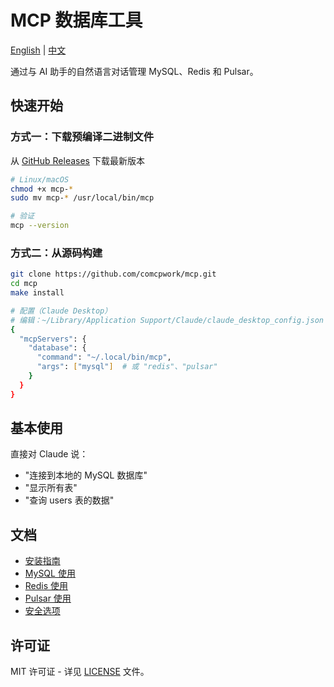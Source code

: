 # MCP 数据库工具

[English](README.md) | [中文](README_CN.md)

通过与 AI 助手的自然语言对话管理 MySQL、Redis 和 Pulsar。

## 快速开始

### 方式一：下载预编译二进制文件

从 [GitHub Releases](https://github.com/comcpwork/mcp/releases) 下载最新版本

```bash
# Linux/macOS
chmod +x mcp-*
sudo mv mcp-* /usr/local/bin/mcp

# 验证
mcp --version
```

### 方式二：从源码构建

```bash
git clone https://github.com/comcpwork/mcp.git
cd mcp
make install

# 配置（Claude Desktop）
# 编辑：~/Library/Application Support/Claude/claude_desktop_config.json
{
  "mcpServers": {
    "database": {
      "command": "~/.local/bin/mcp",
      "args": ["mysql"]  # 或 "redis"、"pulsar"
    }
  }
}
```

## 基本使用

直接对 Claude 说：
- "连接到本地的 MySQL 数据库"
- "显示所有表"
- "查询 users 表的数据"

## 文档

- [安装指南](docs/zh/installation.md)
- [MySQL 使用](docs/zh/mysql.md)
- [Redis 使用](docs/zh/redis.md)
- [Pulsar 使用](docs/zh/pulsar.md)
- [安全选项](docs/zh/security.md)

## 许可证

MIT 许可证 - 详见 [LICENSE](LICENSE) 文件。